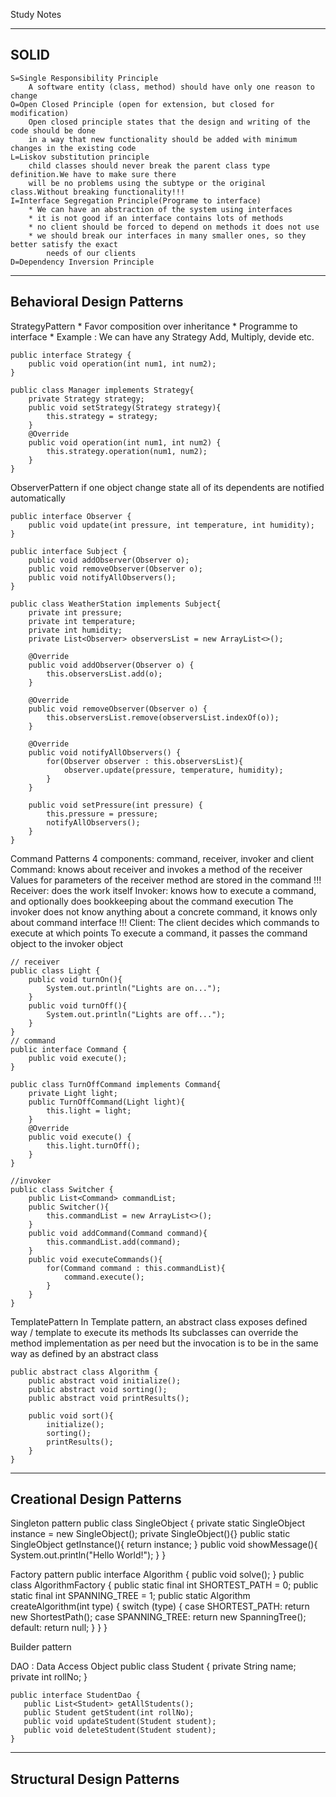Study Notes

-----
SOLID
----- 
	S=Single Responsibility Principle
		A software entity (class, method) should have only one reason to change
	O=Open Closed Principle (open for extension, but closed for modification)
		Open closed principle states that the design and writing of the code should be done
		in a way that new functionality should be added with minimum changes in the existing code
	L=Liskov substitution principle
		child classes should never break the parent class type definition.We have to make sure there 
		will be no problems using the subtype or the original class.Without breaking functionality!!!
	I=Interface Segregation Principle(Programe to interface)
		* We can have an abstraction of the system using interfaces
		* it is not good if an interface contains lots of methods
		* no client should be forced to depend on methods it does not use
		* we should break our interfaces in many smaller ones, so they better satisfy the exact 
			needs of our clients
	D=Dependency Inversion Principle
	
--------------------------
Behavioral Design Patterns
--------------------------

StrategyPattern
	* Favor composition over inheritance
	* Programme to interface
	* Example : We can have any Strategy Add, Multiply, devide etc.
	
	public interface Strategy {
		public void operation(int num1, int num2);
	}

	public class Manager implements Strategy{
		private Strategy strategy;
		public void setStrategy(Strategy strategy){
			this.strategy = strategy;
		}
		@Override
		public void operation(int num1, int num2) {
			this.strategy.operation(num1, num2);
		}
	}
		
ObserverPattern
	if one object change state all of its dependents are notified automatically
	
	public interface Observer {
		public void update(int pressure, int temperature, int humidity);
	}
	
	public interface Subject {
		public void addObserver(Observer o);
		public void removeObserver(Observer o);
		public void notifyAllObservers();
	}
	
	public class WeatherStation implements Subject{
		private int pressure;
		private int temperature;
		private int humidity;
		private List<Observer> observersList = new ArrayList<>();
		
		@Override
		public void addObserver(Observer o) {
			this.observersList.add(o);
		}

		@Override
		public void removeObserver(Observer o) {
			this.observersList.remove(observersList.indexOf(o));
		}

		@Override
		public void notifyAllObservers() {
			for(Observer observer : this.observersList){
				observer.update(pressure, temperature, humidity);
			}
		}

		public void setPressure(int pressure) {
			this.pressure = pressure;
			notifyAllObservers();
		}
	}

Command Patterns
	4 components: command, receiver, invoker and client
 	Command: knows about receiver and invokes a method of the receiver
		Values for parameters of the receiver method are stored in the command !!!
	Receiver: does the work itself
	Invoker: knows how to execute a command, and optionally does bookkeeping about the
			command execution The invoker does not know anything about a concrete command, 
			it knows only about command interface !!!
	Client: The client decides which commands to execute at which points To execute a command, 
			it passes the command object to the invoker object

	// receiver
	public class Light {
		public void turnOn(){
			System.out.println("Lights are on...");
		}
		public void turnOff(){
			System.out.println("Lights are off...");
		}
	}
	// command 
	public interface Command {
		public void execute();
	}

	public class TurnOffCommand implements Command{
		private Light light;
		public TurnOffCommand(Light light){
			this.light = light;
		}
		@Override
		public void execute() {
			this.light.turnOff();
		}
	}
	
	//invoker
	public class Switcher {
		public List<Command> commandList;
		public Switcher(){
			this.commandList = new ArrayList<>();
		}
		public void addCommand(Command command){
			this.commandList.add(command);
		}
		public void executeCommands(){
			for(Command command : this.commandList){
				command.execute();
			}
		}
	}
	
	
TemplatePattern
	In Template pattern, an abstract class exposes defined way / template to execute its methods
	Its subclasses can override the method implementation as per need but the invocation 
	is to be in the same way as defined by an abstract class
	
	public abstract class Algorithm {
		public abstract void initialize();
		public abstract void sorting();
		public abstract void printResults();
		
		public void sort(){
			initialize();
			sorting();
			printResults();
		}
	}
	

	
--------------------------
Creational Design Patterns
--------------------------

Singleton pattern
	public class SingleObject {
		private static SingleObject instance = new SingleObject();
		private SingleObject(){}
		public static SingleObject getInstance(){
			return instance;
		}
		public void showMessage(){
			System.out.println("Hello World!");
		}
	}
	
Factory pattern	
	public interface Algorithm {
		public void solve();
	}
	public class AlgorithmFactory {
		public static final int SHORTEST_PATH = 0;
		public static final int SPANNING_TREE = 1;
		public static Algorithm createAlgorithm(int type) {
			switch (type) {
				case SHORTEST_PATH:
					return new ShortestPath();
				case SPANNING_TREE:
					return new SpanningTree();
				default:
					return null;
			}
		}
	}

Builder pattern
	

DAO : Data Access Object
	public class Student {
	   private String name;
	   private int rollNo;
	}
	
	public interface StudentDao {
	   public List<Student> getAllStudents();
	   public Student getStudent(int rollNo);
	   public void updateStudent(Student student);
	   public void deleteStudent(Student student);
	}
	
--------------------------	
Structural Design Patterns
--------------------------